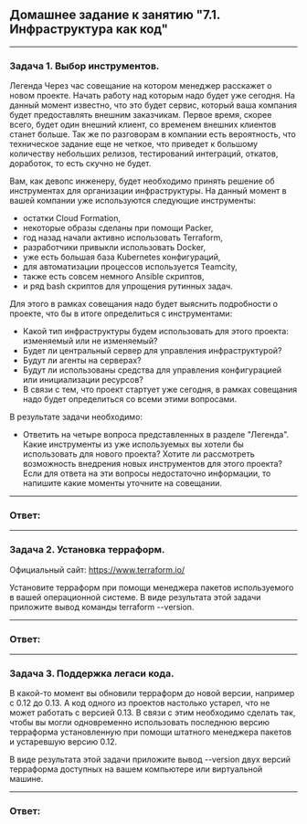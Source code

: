 ## Домашнее задание к занятию "7.1. Инфраструктура как код"

---
### Задача 1. Выбор инструментов.
Легенда
Через час совещание на котором менеджер расскажет о новом проекте. 
Начать работу над которым надо будет уже сегодня. 
На данный момент известно, что это будет сервис, который ваша компания будет предоставлять внешним заказчикам. 
Первое время, скорее всего, будет один внешний клиент, со временем внешних клиентов станет больше.
Так же по разговорам в компании есть вероятность, что техническое задание еще не четкое, 
что приведет к большому количеству небольших релизов, тестирований интеграций, откатов, доработок, то есть скучно не будет.

Вам, как девопс инженеру, будет необходимо принять решение об инструментах для организации инфраструктуры. 
На данный момент в вашей компании уже используются следующие инструменты:

- остатки Сloud Formation,
- некоторые образы сделаны при помощи Packer,
- год назад начали активно использовать Terraform,
- разработчики привыкли использовать Docker,
- уже есть большая база Kubernetes конфигураций,
- для автоматизации процессов используется Teamcity,
- также есть совсем немного Ansible скриптов,
- и ряд bash скриптов для упрощения рутинных задач.

Для этого в рамках совещания надо будет выяснить подробности о проекте, что бы в итоге определиться с инструментами:
- Какой тип инфраструктуры будем использовать для этого проекта: изменяемый или не изменяемый?
- Будет ли центральный сервер для управления инфраструктурой?
- Будут ли агенты на серверах?
- Будут ли использованы средства для управления конфигурацией или инициализации ресурсов?
- В связи с тем, что проект стартует уже сегодня, в рамках совещания надо будет определиться со всеми этими вопросами.

В результате задачи необходимо:
- Ответить на четыре вопроса представленных в разделе "Легенда".
Какие инструменты из уже используемых вы хотели бы использовать для нового проекта?
Хотите ли рассмотреть возможность внедрения новых инструментов для этого проекта?
Если для ответа на эти вопросы недостаточно информации, то напишите какие моменты уточните на совещании.

---
### Ответ:



---
### Задача 2. Установка терраформ.
Официальный сайт: https://www.terraform.io/

Установите терраформ при помощи менеджера пакетов используемого в вашей операционной системе. В виде результата этой задачи приложите вывод команды terraform --version.

---
### Ответ:


---
### Задача 3. Поддержка легаси кода.
В какой-то момент вы обновили терраформ до новой версии, например с 0.12 до 0.13. А код одного из проектов настолько устарел, что не может работать с версией 0.13. В связи с этим необходимо сделать так, чтобы вы могли одновременно использовать последнюю версию терраформа установленную при помощи штатного менеджера пакетов и устаревшую версию 0.12.

В виде результата этой задачи приложите вывод --version двух версий терраформа доступных на вашем компьютере или виртуальной машине.


---
### Ответ:


